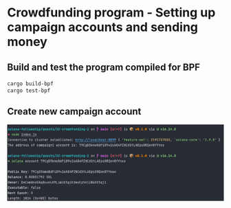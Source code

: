# Crowdfunding program - Setting up campaign accounts and sending money

## Build and test the program compiled for BPF

```shell
cargo build-bpf
cargo test-bpf
```

## Create new campaign account

![New account screenshot](images/new_account.png "New account screenshot")

